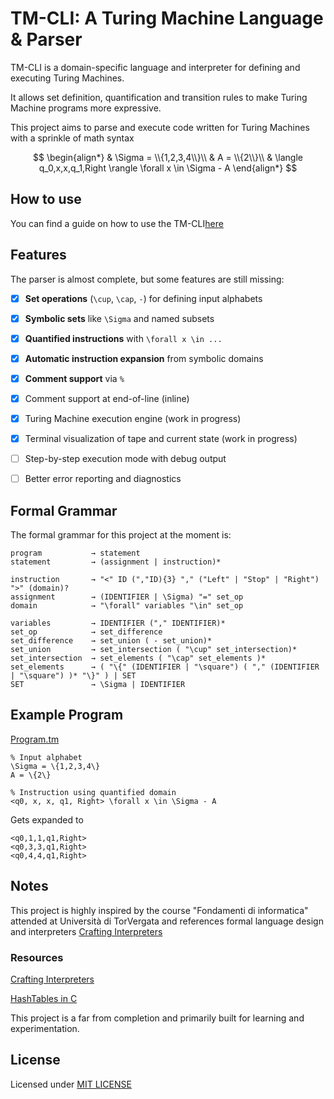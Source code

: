 # TM-CLI: A Turing Machine Language & Parser

TM-CLI is a domain-specific language and interpreter for defining and executing Turing Machines.

It allows set definition, quantification and transition rules to make Turing Machine programs more expressive.

This project aims to parse and execute code written for Turing Machines with a sprinkle of math syntax 

$$ 
\begin{align*}
& \Sigma = \\{1,2,3,4\\}\\
& A = \\{2\\}\\
& \langle q_0,x,x,q_1,Right \rangle \forall x \in \Sigma - A
\end{align*}
$$

## How to use
You can find a guide on how to use the TM-CLI[here](HOW_TO.md)
## Features
The parser is almost complete, but some features are still missing:

- [x] **Set operations** (`\cup`, `\cap`, `-`) for defining input alphabets
- [x] **Symbolic sets** like `\Sigma` and named subsets
- [x] **Quantified instructions** with `\forall x \in ...`
- [x] **Automatic instruction expansion** from symbolic domains
- [x] **Comment support** via `%`
- [x] Comment support at end-of-line (inline)

- [x] Turing Machine execution engine (work in progress)

- [x] Terminal visualization of tape and current state (work in progress)

- [ ] Step-by-step execution mode with debug output

- [ ] Better error reporting and diagnostics


## Formal Grammar
The formal grammar for this project at the moment is:

```
program           → statement
statement         → (assignment | instruction)*

instruction       → "<" ID (","ID){3} "," ("Left" | "Stop" | "Right") ">" (domain)?
assignment        → (IDENTIFIER | \Sigma) "=" set_op
domain            → "\forall" variables "\in" set_op

variables         → IDENTIFIER ("," IDENTIFIER)*  
set_op            → set_difference
set_difference    → set_union ( - set_union)* 
set_union         → set_intersection ( "\cup" set_intersection)*
set_intersection  → set_elements ( "\cap" set_elements )*
set_elements      → ( "\{" (IDENTIFIER | "\square") ( "," (IDENTIFIER | "\square") )* "\}" ) | SET
SET               → \Sigma | IDENTIFIER

```

## Example Program
[Program.tm](Program.tm)
```tm
% Input alphabet 
\Sigma = \{1,2,3,4\}
A = \{2\}

% Instruction using quantified domain
<q0, x, x, q1, Right> \forall x \in \Sigma - A
```
Gets expanded to

```tm
<q0,1,1,q1,Right>
<q0,3,3,q1,Right>
<q0,4,4,q1,Right>
```
## Notes
This project is highly inspired by the course "Fondamenti di informatica" attended at Università di TorVergata and references formal language design and interpreters 
[Crafting Interpreters](https://craftinginterpreters.com/contents.html)

### Resources
[Crafting Interpreters](https://craftinginterpreters.com/contents.html)

[HashTables in C](https://benhoyt.com/writings/hash-table-in-c/)

This project is a far from completion and primarily built for learning and experimentation.

## License
Licensed under [MIT LICENSE](LICENSE)
